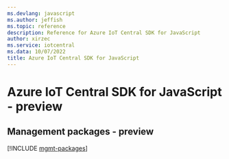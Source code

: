 ```yaml
---
ms.devlang: javascript
ms.author: jeffish
ms.topic: reference
description: Reference for Azure IoT Central SDK for JavaScript
author: xirzec
ms.service: iotcentral
ms.data: 10/07/2022
title: Azure IoT Central SDK for JavaScript
---
```

# Azure IoT Central SDK for JavaScript - preview

## Management packages - preview
[!INCLUDE [mgmt-packages](iot-central-mgmt-index.md)]